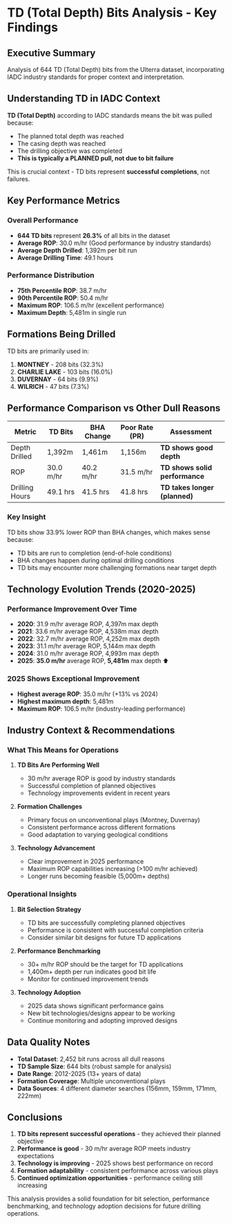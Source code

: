 # TD (Total Depth) Bits Analysis - Key Findings

## Executive Summary
Analysis of 644 TD (Total Depth) bits from the Ulterra dataset, incorporating IADC industry standards for proper context and interpretation.

## Understanding TD in IADC Context

**TD (Total Depth)** according to IADC standards means the bit was pulled because:
- The planned total depth was reached
- The casing depth was reached  
- The drilling objective was completed
- **This is typically a PLANNED pull, not due to bit failure**

This is crucial context - TD bits represent **successful completions**, not failures.

## Key Performance Metrics

### Overall Performance
- **644 TD bits** represent **26.3%** of all bits in the dataset
- **Average ROP**: 30.0 m/hr (Good performance by industry standards)
- **Average Depth Drilled**: 1,392m per bit run
- **Average Drilling Time**: 49.1 hours

### Performance Distribution
- **75th Percentile ROP**: 38.7 m/hr
- **90th Percentile ROP**: 50.4 m/hr
- **Maximum ROP**: 106.5 m/hr (excellent performance)
- **Maximum Depth**: 5,481m in single run

## Formations Being Drilled
TD bits are primarily used in:
1. **MONTNEY** - 208 bits (32.3%)
2. **CHARLIE LAKE** - 103 bits (16.0%)
3. **DUVERNAY** - 64 bits (9.9%)
4. **WILRICH** - 47 bits (7.3%)

## Performance Comparison vs Other Dull Reasons

| Metric | TD Bits | BHA Change | Poor Rate (PR) | Assessment |
|--------|---------|------------|----------------|------------|
| Depth Drilled | 1,392m | 1,461m | 1,156m | **TD shows good depth** |
| ROP | 30.0 m/hr | 40.2 m/hr | 31.5 m/hr | **TD shows solid performance** |
| Drilling Hours | 49.1 hrs | 41.5 hrs | 41.8 hrs | **TD takes longer (planned)** |

### Key Insight
TD bits show 33.9% lower ROP than BHA changes, which makes sense because:
- TD bits are run to completion (end-of-hole conditions)
- BHA changes happen during optimal drilling conditions
- TD bits may encounter more challenging formations near target depth

## Technology Evolution Trends (2020-2025)

### Performance Improvement Over Time
- **2020**: 31.9 m/hr average ROP, 4,397m max depth
- **2021**: 33.6 m/hr average ROP, 4,538m max depth  
- **2022**: 32.7 m/hr average ROP, 4,252m max depth
- **2023**: 31.1 m/hr average ROP, 5,144m max depth
- **2024**: 31.0 m/hr average ROP, 4,993m max depth
- **2025**: **35.0 m/hr** average ROP, **5,481m** max depth ⬆️

### 2025 Shows Exceptional Improvement
- **Highest average ROP**: 35.0 m/hr (+13% vs 2024)
- **Highest maximum depth**: 5,481m
- **Maximum ROP**: 106.5 m/hr (industry-leading performance)

## Industry Context & Recommendations

### What This Means for Operations

1. **TD Bits Are Performing Well**
   - 30 m/hr average ROP is good by industry standards
   - Successful completion of planned objectives
   - Technology improvements evident in recent years

2. **Formation Challenges**
   - Primary focus on unconventional plays (Montney, Duvernay)
   - Consistent performance across different formations
   - Good adaptation to varying geological conditions

3. **Technology Advancement**
   - Clear improvement in 2025 performance
   - Maximum ROP capabilities increasing (>100 m/hr achieved)
   - Longer runs becoming feasible (5,000m+ depths)

### Operational Insights

1. **Bit Selection Strategy**
   - TD bits are successfully completing planned objectives
   - Performance is consistent with successful completion criteria
   - Consider similar bit designs for future TD applications

2. **Performance Benchmarking**
   - 30+ m/hr ROP should be the target for TD applications
   - 1,400m+ depth per run indicates good bit life
   - Monitor for continued improvement trends

3. **Technology Adoption**
   - 2025 data shows significant performance gains
   - New bit technologies/designs appear to be working
   - Continue monitoring and adopting improved designs

## Data Quality Notes

- **Total Dataset**: 2,452 bit runs across all dull reasons
- **TD Sample Size**: 644 bits (robust sample for analysis)
- **Date Range**: 2012-2025 (13+ years of data)
- **Formation Coverage**: Multiple unconventional plays
- **Data Sources**: 4 different diameter searches (156mm, 159mm, 171mm, 222mm)

## Conclusions

1. **TD bits represent successful operations** - they achieved their planned objective
2. **Performance is good** - 30 m/hr average ROP meets industry expectations  
3. **Technology is improving** - 2025 shows best performance on record
4. **Formation adaptability** - consistent performance across various plays
5. **Continued optimization opportunities** - performance ceiling still increasing

This analysis provides a solid foundation for bit selection, performance benchmarking, and technology adoption decisions for future drilling operations.
